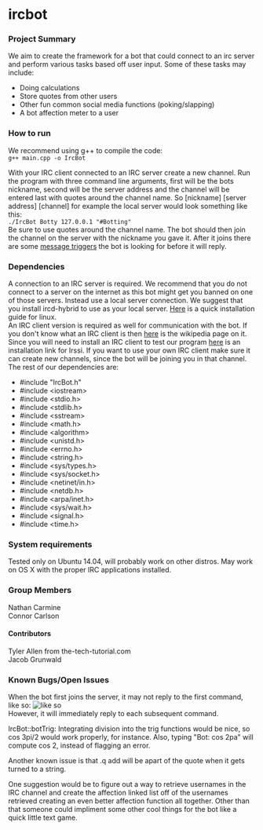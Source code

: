 # ircbot
### Project Summary
We aim to create the framework for a bot that could connect to an irc server and perform various tasks based off user input. Some of these tasks may include:
* Doing calculations
* Store quotes from other users
* Other fun common social media functions (poking/slapping)
* A bot affection meter to a user

### How to run
We recommend using g++ to compile the code:  
`g++ main.cpp -o IrcBot`

With your IRC client connected to an IRC server create a new channel. Run the program with three command line arguments, first will be the bots nickname, second will be the server address and the channel will be entered last with quotes around the channel name. So [nickname] [server address] [channel] for example the local server would look something like this:  
`./IrcBot Botty 127.0.0.1 "#Botting"`  
Be sure to use quotes around the channel name. The bot should then join the channel on the server with the nickname you gave it. After it joins there are some [message triggers](https://github.com/nathancarmine/ircbot/wiki/IRC-Bot-Response-Triggers) the bot is looking for before it will reply.

### Dependencies
A connection to an IRC server is required. We recommend that you do not connect to a server on the internet as this bot might get you banned on one of those servers. Instead use a local server connection. We suggest that you install ircd-hybrid to use as your local server. [Here](https://github.com/nathancarmine/ircbot/wiki/How-to-install-a-local-server) is a quick installation guide for linux.  
An IRC client version is required as well for communication with the bot. If you don't know what an IRC client is then [here](http://en.wikipedia.org/wiki/Internet_Relay_Chat) is the wikipedia page on it. Since you will need to install an IRC client to test our program [here](https://github.com/nathancarmine/ircbot/wiki/Installing-and-Using-Irssi) is an installation link for Irssi. If you want to use your own IRC client make sure it can create new channels, since the bot will be joining you in that channel.  
The rest of our dependencies are:  
* \#include "IrcBot.h"  
* \#include \<iostream>  
* \#include \<stdio.h>  
* \#include \<stdlib.h>  
* \#include \<sstream>  
* \#include \<math.h>  
* \#include \<algorithm>  
* \#include \<unistd.h>  
* \#include \<errno.h>  
* \#include \<string.h>  
* \#include \<sys/types.h>  
* \#include \<sys/socket.h>  
* \#include \<netinet/in.h>  
* \#include \<netdb.h>  
* \#include \<arpa/inet.h>  
* \#include \<sys/wait.h>  
* \#include \<signal.h>  
* \#include \<time.h>  

### System requirements
Tested only on Ubuntu 14.04, will probably work on other distros. May work on OS X with the proper IRC applications installed. 
### Group Members
Nathan Carmine  
Connor Carlson
#### Contributors
Tyler Allen from the-tech-tutorial.com  
Jacob Grunwald  
### Known Bugs/Open Issues
When the bot first joins the server, it may not reply to the first command, like so: ![like so](http://i.imgur.com/NXMdAqd.png)  
However, it will immediately reply to each subsequent command.

IrcBot::botTrig:
Integrating division into the trig functions would be nice, so cos 3pi/2 would work properly, for instance.
Also, typing "Bot: cos 2pa" will compute cos 2, instead of flagging an error.

Another known issue is that .q add will be apart of the quote when it gets turned to a string.  

One suggestion would be to figure out a way to retrieve usernames in the IRC channel and create the affection linked list off of the usernames retrieved creating an even better affection function all together. Other than that someone could impliment some other cool things for the bot like a quick little text game. 
